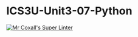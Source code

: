 # ICS3U-Unit3-07-Python


[![Mr Coxall's Super Linter](https://github.com/marshall-demars/ICS3U-Unit3-07-Python/workflows/Mr%20Coxall's%20Super%20Linter/badge.svg)](https://github.com/marshall-demars/ICS3U-Unit3-07-Python/actions/)
